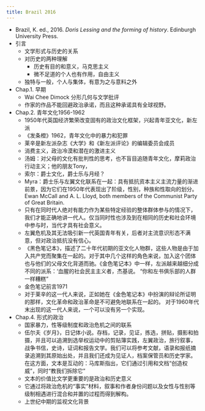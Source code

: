 ```yaml
---
title: Brazil 2016
---
```


- Brazil, K. ed., 2016. _Doris Lessing and the forming of history_. Edinburgh University Press.
- 引言
    - 文学形式与历史的关系
    - 对历史的两种理解
        - 历史有目的和意义，马克思主义
        - 微不足道的个人也有作用，自由主义
    - 独特与一般，个人与集体，有意为之与意料之外
- Chap.1. 早期
    - Wai Chee Dimock 分形几何与文学批评
    - 作家的作品不能回避政治承诺，而且这种承诺具有全球视野。
- Chap.2. 青年文化1956-1962
    - 1950年代英国经济繁荣改变固有的政治文化框架，兴起青年亚文化，新左派
    - 《发条橙》1962，青年文化中的暴力和犯罪
    - 莱辛是新左派杂志《大学》和《新左派评论》的编辑委员会成员
    - 消费主义，政治冷漠和潜在的激进主义
    - 汤姆：对父母的文化有批判性的思考，也不盲目追随青年文化，摩莉政治行动主义；他的朋友Tony，
    - 索尔：爵士文化，爵士乐与月经？
    - Myra：爵士乐与左翼文化联系在一起：具有抵抗资本主义主流力量的渐进前景，因为它们在1950年代表现出了阶级，性别，种族和性取向的划分。Ewan McCall and A. L. Lloyd, both members of the Communist Party of Great Britain.
    - 只有在同时代人绝对有能力作为某些特定经验的整体群体参与的情况下，我们才能正确地讲一代人。仅当同时性也涉及到在相同的历史和社会环境中参与时，当代才具有社会意义。
    - 左翼危机及其无法吸引新一代英国青年有关，后者对主流意识形态不满意，但对政治抵抗没有信心。
    - 《黑色笔记本》，描述了二十年代初期的亚文化人物群，这些人物是由于加入共产党而聚集在一起的。对于其中几个这样的角色来说，加入这个团体也与他们的父母文化背道而驰。《金色笔记本》中一样，左派越来越细分成不同的派系：‘血腥的社会民主主义者，杰基说。 “你和左书俱乐部的人群一样糟糕”
    - 金色笔记前言1971
    - 对于莱辛的这一代人来说，正如她在《金色笔记本》中扮演的辩论所证明的那样，文化革命和政治革命是不可避免地联系在一起的。 对于1960年代末出现的这一代人来说，一个可以没有另一个实现。
- Chap.4. 形式的政治
    - 国家暴力，性等级制度和政治危机之间的联系
    - 伍尔夫《岁月》，日记体小说。存档，记录，见证，拣选，拼贴，摄影和拍摄，并且可以追溯到选举权运动中的剪贴簿实践，左翼政治，旅行叙事，战争书信，史诗，证词和报告文学。我们可以将参考文献，语录和报纸摘录追溯到其原始出处，并且我们还成为见证人，档案保管员和历史学家。在这方面，文本是互动的：马库斯指出，它们通过引用和文档“创造权威”，同时“教我们拆除它”
    - 文本的价值比文学更重要的是政治和历史意义
    - 它通过将政治危机的“事实”材料，叙事和作者身份问题以及女性与性别等级制相遇进行混合和并置的过程而得到解构。
    - 上世纪中期的监视文化背景